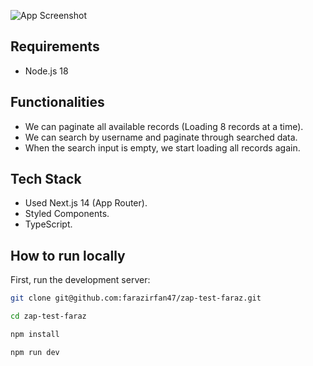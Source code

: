 ![App Screenshot](https://i.ibb.co/4RyQNqS/Screenshot-2024-03-07-T172557-869.png)

## Requirements
- Node.js 18

## Functionalities
- We can paginate all available records (Loading 8 records at a time).
- We can search by username and paginate through searched data.
- When the search input is empty, we start loading all records again.

## Tech Stack
- Used Next.js 14 (App Router).
- Styled Components.
- TypeScript.

## How to run locally
First, run the development server:

```bash
git clone git@github.com:farazirfan47/zap-test-faraz.git

cd zap-test-faraz

npm install

npm run dev
